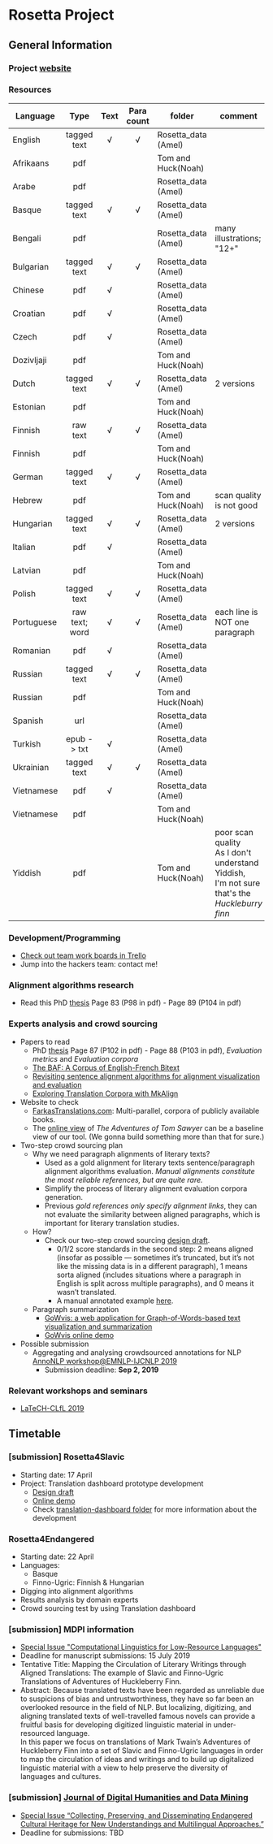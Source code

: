# Rosetta Project
## General Information

### Project [website](https://rosetta.univ-lille.fr/en/)

### Resources
Language | Type | Text | Para count | folder | comment|
---      | :---:| :---:| :---:      | ---    | ---    |
English | tagged text |√|√| Rosetta_data (Amel)
Afrikaans	|pdf	|	|	|	Tom and Huck(Noah)	
Arabe	|pdf|	|	|		Rosetta_data (Amel)	
Basque	|tagged text|√|√|		Rosetta_data (Amel)	
Bengali	|pdf|	|	|		Rosetta_data (Amel)	|many illustrations; "12+"
Bulgarian|	tagged text|√|√|Rosetta_data (Amel)	
Chinese|	pdf|√|	|	Rosetta_data (Amel)	
Croatian|	pdf|√|	|	Rosetta_data (Amel)	
Czech|	pdf|	√|	|	Rosetta_data (Amel)	
Dozivljaji|	pdf	| | |			Tom and Huck(Noah)	
Dutch|	tagged text	|√|√|		Rosetta_data (Amel)|	2 versions
Estonian|	pdf		|	|	|Tom and Huck(Noah)	
Finnish|	raw text|√|√|		Rosetta_data (Amel)	
Finnish|	pdf		|	| |	Tom and Huck(Noah)	
German|	tagged text|√|√|		Rosetta_data (Amel)	
Hebrew|	pdf|		|	|	Tom and Huck(Noah)	|scan quality is not good
Hungarian|	tagged text|√|√|	Rosetta_data (Amel)|	2 versions
Italian|	pdf	|√|	|	Rosetta_data (Amel)	
Latvian|	pdf	|	|	|	Tom and Huck(Noah)	
Polish|	tagged text	|√|√|		Rosetta_data (Amel)	
Portuguese|raw text;<br/>word|√|√|		Rosetta_data (Amel)| each line is NOT one paragraph
Romanian|	pdf	|√|	|	Rosetta_data (Amel)	
Russian|	tagged text	|√|	√|		Rosetta_data (Amel)	
Russian|	pdf			|	| |Tom and Huck(Noah)	
Spanish|	url	|	|	|	Rosetta_data (Amel)	
Turkish|	epub -> txt	|√	|	|	Rosetta_data (Amel)	
Ukrainian|	tagged text|√|√|		Rosetta_data (Amel)	
Vietnamese|	pdf|√|	|		Rosetta_data (Amel)	
Vietnamese|	pdf|	|	|		Tom and Huck(Noah)	
Yiddish|	pdf|	|	|		Tom and Huck(Noah)	|poor scan quality<br/> As I don't understand Yiddish, <br/>I'm not sure that's the *Huckleburry finn*

### Development/Programming
- [Check out team work boards in Trello](https://trello.com/b/LulZRg4T/rosetta4slavic)
- Jump into the hackers team: contact me!

### Alignment algorithms research
- Read this PhD [thesis](references/73143_XU_2016_diffusion.pdf) Page 83 (P98 in pdf) - Page 89 (P104 in pdf)

### Experts analysis and crowd sourcing
- Papers to read
    - PhD [thesis](references/73143_XU_2016_diffusion.pdf) Page 87 (P102 in pdf) - Page 88 (P103 in pdf), *Evaluation metrics* and *Evaluation corpora*
    - [The BAF: A Corpus of English-French Bitext](references/The%20BAF_A%20Corpus%20of%20English-French%20Bitext.pdf)
    - [Revisiting sentence alignment algorithms for alignment visualization and evaluation](references/Revisiting%20sentence%20alignment%20algorithms%20for%20alignment%20visualization%20and%20evaluation.pdf)
    - [Exploring Translation Corpora with MkAlign](references/ExploringTranslationCorporawithMkAlign.pdf)
- Website to check
    - [FarkasTranslations.com](http://www.farkastranslations.com/bilingual_books.php): Multi-parallel, corpora of publicly available books.
    - The [online view](http://www.farkastranslations.com/books/Twain_Mark-Tom_Sawyer-en-de-hu-nl-ca.html) of *The Adventures of Tom Sawyer* can be a baseline view of our tool. 
    (We gonna build something more than that for sure.)
- Two-step crowd sourcing plan
    - Why we need paragraph alignments of literary texts?
        - Used as a gold alignment for literary texts sentence/paragraph alignment algorithms evaluation. *Manual alignments constitute the most reliable references, but are quite rare.*
        - Simplify the process of literary alignment evaluation corpora generation.
        - Previous *gold references only specify alignment links*, they can not evaluate the similarity between aligned paragraphs,
        which is important for literary translation studies.
    - How?
        - Check our two-step crowd sourcing [design draft](references/two-step-crowd-sourcing-scenario-draft.pdf).
            - 0/1/2 score standards in the second step: 2 means aligned (insofar as possible — sometimes it’s truncated, but it’s not like the missing data is in a different paragraph), 
            1 means sorta aligned (includes situations where a paragraph in English is split across multiple paragraphs), and 0 means it wasn’t translated. 
            - A manual annotated example [here](references/human-annotated-score-for-exact-matching-paragraph-alignment.pdf).
    - Paragraph summarization
        - [GoWvis: a web application for Graph-of-Words-based text visualization and summarization](https://www.aclweb.org/anthology/P16-4026)
        - [GoWvis online demo](https://safetyapp.shinyapps.io/GoWvis/)
- Possible submission
    - Aggregating and analysing crowdsourced annotations for NLP [AnnoNLP workshop@EMNLP-IJCNLP 2019](http://dali.eecs.qmul.ac.uk/annonlp)
        - Submission deadline: **Sep 2, 2019**
    

### Relevant workshops and seminars
- [LaTeCH-CLfL 2019](https://sighum.wordpress.com/events/latech-clfl-2019/) 


## Timetable

### [submission] Rosetta4Slavic
- Starting date: 17 April
- Project: Translation dashboard prototype development
    - [Design draft](translation-dashboard/references/Rosetta4Slavic-translation-dashboard-draft-v1.pdf)
    - [Online demo](https://rosetta.univ-lille.fr/rosetta-translation-dashboard/)
    - Check [translation-dashboard folder](translation-dashboard/) for more information about the development

### Rosetta4Endangered
- Starting date: 22 April
- Languages:
    - Basque
    - Finno-Ugric: Finnish & Hungarian
- Digging into alignment algorithms
- Results analysis by domain experts
- Crowd sourcing test by using Translation dashboard

### [submission] MDPI information
- [Special Issue "Computational Linguistics for Low-Resource Languages"](https://www.mdpi.com/journal/information/special_issues/Low-Resource_Languages)
- Deadline for manuscript submissions: 15 July 2019
- Tentative Title: Mapping the Circulation of Literary Writings through Aligned Translations: The example of Slavic and Finno-Ugric Translations of Adventures of Huckleberry Finn.
- Abstract: Because translated texts have been regarded as unreliable due to suspicions of bias and untrustworthiness, 
they have so far been an overlooked resource in the field of NLP. 
But localizing, digitizing, and aligning translated texts of well-travelled famous novels can  provide a fruitful basis for developing  digitized linguistic material  in under-resourced language.   
In this paper we focus on translations of Mark Twain’s Adventures of Huckleberry Finn into a set of Slavic and Finno-Ugric languages in order to map the circulation of ideas and writings and to build up digitalized linguistic material with a view to help preserve the diversity of languages and cultures.

### [submission] [Journal of Digital Humanities and Data Mining](https://jdmdh.episciences.org/page/)
- [Special Issue “Collecting, Preserving, and Disseminating Endangered Cultural Heritage for New Understandings and Multilingual Approaches.”](https://jdmdh.episciences.org/page/collecting-preserving-and-disseminating-endangered-cultural-heritage-for-new-understandings-and-multilingual-approaches)
- Deadline for submissions: TBD
